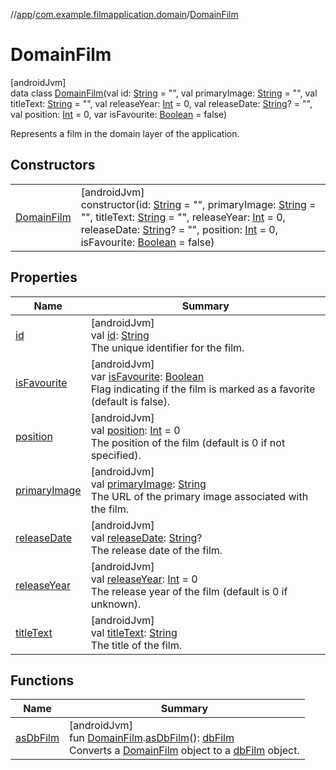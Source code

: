 //[app](../../../index.md)/[com.example.filmapplication.domain](../index.md)/[DomainFilm](index.md)

# DomainFilm

[androidJvm]\
data class [DomainFilm](index.md)(val id: [String](https://kotlinlang.org/api/latest/jvm/stdlib/kotlin/-string/index.html) = &quot;&quot;, val primaryImage: [String](https://kotlinlang.org/api/latest/jvm/stdlib/kotlin/-string/index.html) = &quot;&quot;, val titleText: [String](https://kotlinlang.org/api/latest/jvm/stdlib/kotlin/-string/index.html) = &quot;&quot;, val releaseYear: [Int](https://kotlinlang.org/api/latest/jvm/stdlib/kotlin/-int/index.html) = 0, val releaseDate: [String](https://kotlinlang.org/api/latest/jvm/stdlib/kotlin/-string/index.html)? = &quot;&quot;, val position: [Int](https://kotlinlang.org/api/latest/jvm/stdlib/kotlin/-int/index.html) = 0, var isFavourite: [Boolean](https://kotlinlang.org/api/latest/jvm/stdlib/kotlin/-boolean/index.html) = false)

Represents a film in the domain layer of the application.

## Constructors

| | |
|---|---|
| [DomainFilm](-domain-film.md) | [androidJvm]<br>constructor(id: [String](https://kotlinlang.org/api/latest/jvm/stdlib/kotlin/-string/index.html) = &quot;&quot;, primaryImage: [String](https://kotlinlang.org/api/latest/jvm/stdlib/kotlin/-string/index.html) = &quot;&quot;, titleText: [String](https://kotlinlang.org/api/latest/jvm/stdlib/kotlin/-string/index.html) = &quot;&quot;, releaseYear: [Int](https://kotlinlang.org/api/latest/jvm/stdlib/kotlin/-int/index.html) = 0, releaseDate: [String](https://kotlinlang.org/api/latest/jvm/stdlib/kotlin/-string/index.html)? = &quot;&quot;, position: [Int](https://kotlinlang.org/api/latest/jvm/stdlib/kotlin/-int/index.html) = 0, isFavourite: [Boolean](https://kotlinlang.org/api/latest/jvm/stdlib/kotlin/-boolean/index.html) = false) |

## Properties

| Name | Summary |
|---|---|
| [id](id.md) | [androidJvm]<br>val [id](id.md): [String](https://kotlinlang.org/api/latest/jvm/stdlib/kotlin/-string/index.html)<br>The unique identifier for the film. |
| [isFavourite](is-favourite.md) | [androidJvm]<br>var [isFavourite](is-favourite.md): [Boolean](https://kotlinlang.org/api/latest/jvm/stdlib/kotlin/-boolean/index.html)<br>Flag indicating if the film is marked as a favorite (default is false). |
| [position](position.md) | [androidJvm]<br>val [position](position.md): [Int](https://kotlinlang.org/api/latest/jvm/stdlib/kotlin/-int/index.html) = 0<br>The position of the film (default is 0 if not specified). |
| [primaryImage](primary-image.md) | [androidJvm]<br>val [primaryImage](primary-image.md): [String](https://kotlinlang.org/api/latest/jvm/stdlib/kotlin/-string/index.html)<br>The URL of the primary image associated with the film. |
| [releaseDate](release-date.md) | [androidJvm]<br>val [releaseDate](release-date.md): [String](https://kotlinlang.org/api/latest/jvm/stdlib/kotlin/-string/index.html)?<br>The release date of the film. |
| [releaseYear](release-year.md) | [androidJvm]<br>val [releaseYear](release-year.md): [Int](https://kotlinlang.org/api/latest/jvm/stdlib/kotlin/-int/index.html) = 0<br>The release year of the film (default is 0 if unknown). |
| [titleText](title-text.md) | [androidJvm]<br>val [titleText](title-text.md): [String](https://kotlinlang.org/api/latest/jvm/stdlib/kotlin/-string/index.html)<br>The title of the film. |

## Functions

| Name | Summary |
|---|---|
| [asDbFilm](../../com.example.filmapplication.data.database.film/as-db-film.md) | [androidJvm]<br>fun [DomainFilm](index.md).[asDbFilm](../../com.example.filmapplication.data.database.film/as-db-film.md)(): [dbFilm](../../com.example.filmapplication.data.database.film/db-film/index.md)<br>Converts a [DomainFilm](index.md) object to a [dbFilm](../../com.example.filmapplication.data.database.film/db-film/index.md) object. |
